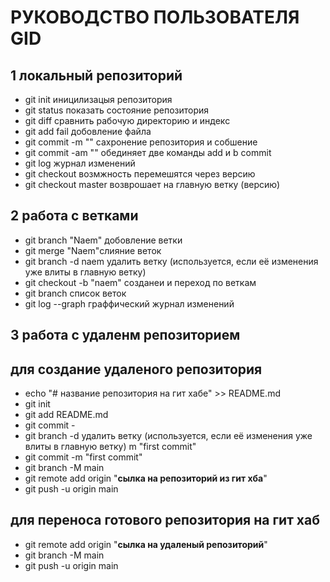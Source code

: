 # РУКОВОДСТВО ПОЛЬЗОВАТЕЛЯ GID
## 1 локальный репозиторий 
* git init иницилизацыя репозитория 
* git status показать состояние репозитория
* git diff сравнить рабочую директорию и индекс
* git add fail добовление файла
* git commit -m "" сахронение репозитория и собшение 
* git commit -am "" обединяет две команды add и b commit
* git log журнал изменений 
* git checkout возмжность перемешятся через версию 
* git checkout master возврошает на главную ветку (версию) 
## 2 работа с ветками 
* git branch "Naem" добовление ветки 
* git merge "Naem"слияние веток 
* git branch -d naem удалить ветку (используется, если её изменения уже влиты в главную ветку)
* git checkout -b "naem" созданеи и переход по веткам 
* git branch список веток
* git log --graph граффический журнал изменений 
## 3 работа с удаленм репозиторием 
## для создание удаленого репозитория 
* echo "# название репозитория на гит хабе" >> README.md
* git init
* git add README.md
* git commit -
* git branch -d удалить ветку (используется, если её изменения уже влиты в главную ветку)
m "first commit"
* git commit -m "first commit"
* git branch -M main
* git remote add origin "**сылка на репозиторий из гит хба**"
* git push -u origin main 
## для переноса готового репозитория на гит хаб 
* git remote add origin "**сылка на удаленый репозиторий**"
* git branch -M main
* git push -u origin main


